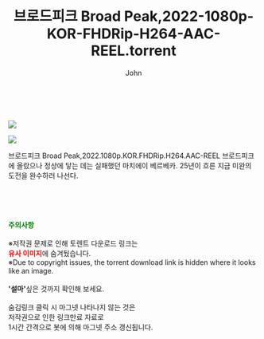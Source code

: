 ﻿---
layout: post
title:  "    브로드피크 Broad Peak,2022-1080p-KOR-FHDRip-H264-AAC-REEL.torrent"
author: John
categories: [ 영화 ]
tags: [  ]
image: https://torrentrj54.com/uploadfile/full/9e33aa5fd4a7b8965bc6e4c354bc10eda37b4d59.jpg"/></p><p><img src="https://torrentrj54.com/uploadfile/full/495422f75404e1ce8093d3cb4f42c21c4273beba.jpg 
description: "    브로드피크 Broad Peak,2022-1080p-KOR-FHDRip-H264-AAC-REEL torrent 정보 공유"
toc: true
toc_sticky: true
---

<br>
<p><img src="https://torrentrj54.com/uploadfile/full/9e33aa5fd4a7b8965bc6e4c354bc10eda37b4d59.jpg"/></p><p><img src="https://torrentrj54.com/uploadfile/full/495422f75404e1ce8093d3cb4f42c21c4273beba.jpg"/></p>
 브로드피크 Broad Peak,2022.1080p.KOR.FHDRip.H264.AAC-REEL 브로드피크에 올랐으나 정상에 닿는 데는 실패했던 마치에이 베르베카. 25년이 흐른 지금 미완의 도전을 완수하러 나선다. 
    
<br><br><br>
<p data-ke-size="size16"><b><span style="color: green;">주의사항</span></b><br /><br />※저작권 문제로 인해 토렌트 다운로드 링크는<br /><b><span style="color: red;">유사 이미지</span></b>에 숨겨뒀습니다.<br />※Due to copyright issues, the torrent download link is hidden where it looks like an image.<br /><br /><b>'설마'</b>싶은 것까지 확인해 보세요.<br /><br />숨김링크 클릭 시 마그넷 나타나지 않는 것은<br />저작권으로 인한 링크만료 자료로<br />1시간 간격으로 봇에 의해 마그넷 주소 갱신됩니다.</p>
